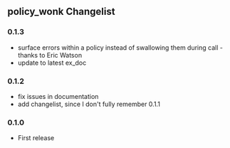 ## policy_wonk Changelist

### 0.1.3
* surface errors within a policy instead of swallowing them during call - thanks to Eric Watson
* update to latest ex_doc

### 0.1.2
* fix issues in documentation
* add changelist, since I don't fully remember 0.1.1

### 0.1.0
* First release